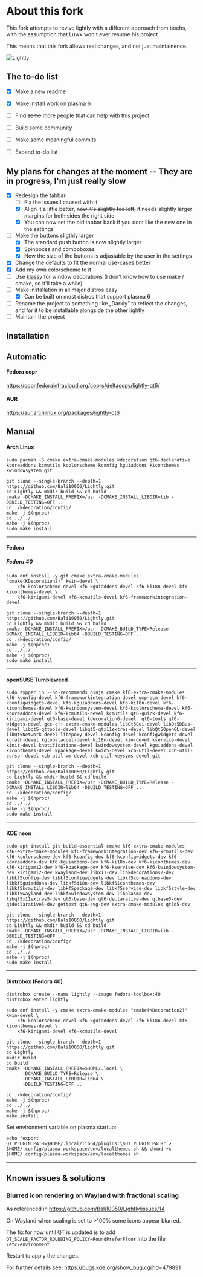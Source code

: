 
# About this fork

This fork attempts to revive lightly with a different approach from boehs, with the assumption that Luwx won't ever resume his project.

This means that this fork allows real changes, and not just maintainence.

![Lightly](https://github.com/user-attachments/assets/ae39fc7f-8277-48b1-b80c-9e307542b8b0)


## The to-do list

- [x] Make a new readme
- [x] Make install work on plasma 6
- [ ] Find ~~some~~ more people that can help with this project
- [ ] Build some community
- [ ] Make some meaningful commits
- [ ] Expand to-do list


## My plans for changes at the moment -- They are in progress, I'm just really slow
- [x] Redesign the tabbar
  - [ ] Fix the issues I caused with it
  - [x] Align it a little better, ~~now it's slightly too left,~~ it needs slightly larger margins for ~~both sides~~ the right side
  - [x] You can now set the old tabbar back if you dont like the new one in the settings
- [ ] Make the buttons sligthly larger
  - [x] The standard push button is now slightly larger
  - [x] Spinboxes and comboboxes
  - [x] Now the size of the buttons is adjustable by the user in the settings
- [x] Change the defaults to fit the normal use-cases better
- [x] Add my own colorscheme to it
- [ ] Use [klassy](https://github.com/paulmcauley/klassy) for window decorations (I don't know how to use make / cmake, so it'll take a while)
- [ ] Make installation in all major distros easy
  - [x] Can be built on most distros that support plasma 6 
- [ ] Rename the project to something like „Darkly” to reflect the changes, and for it to be installable alongside the other lightly
- [ ] Maintain the project

## Installation
## Automatic

#### Fedora copr

<https://copr.fedorainfracloud.org/coprs/deltacopy/lightly-qt6/>


#### AUR

<https://aur.archlinux.org/packages/lightly-qt6>


## Manual

#### Arch Linux

```
sudo pacman -S cmake extra-cmake-modules kdecoration qt6-declarative kcoreaddons kcmutils kcolorscheme kconfig kguiaddons kiconthemes kwindowsystem git
```
```
git clone --single-branch --depth=1 https://github.com/Bali10050/Lightly.git
cd Lightly && mkdir build && cd build
cmake -DCMAKE_INSTALL_PREFIX=/usr -DCMAKE_INSTALL_LIBDIR=lib -DBUILD_TESTING=OFF ..
cd ./kdecoration/config/
make -j $(nproc)
cd ../../
make -j $(nproc)
sudo make install
```

***

#### Fedora

#####  Fedora 40

```
sudo dnf install -y git cmake extra-cmake-modules "cmake(KDecoration2)" kwin-devel \
    kf6-kcolorscheme-devel kf6-kguiaddons-devel kf6-ki18n-devel kf6-kiconthemes-devel \
    kf6-kirigami-devel kf6-kcmutils-devel kf6-frameworkintegration-devel
```
```
git clone --single-branch --depth=1 https://github.com/Bali10050/Lightly.git
cd Lightly && mkdir build && cd build
cmake -DCMAKE_INSTALL_PREFIX=/usr -DCMAKE_BUILD_TYPE=Release -DCMAKE_INSTALL_LIBDIR=lib64 -DBUILD_TESTING=OFF ..
cd ./kdecoration/config/
make -j $(nproc)
cd ../../
make -j $(nproc)
sudo make install
```

***
#### openSUSE Tumbleweed

```
sudo zypper in --no-recommends ninja cmake kf6-extra-cmake-modules kf6-kconfig-devel kf6-frameworkintegration-devel gmp-ecm-devel kf6-kconfigwidgets-devel kf6-kguiaddons-devel kf6-ki18n-devel kf6-kiconthemes-devel kf6-kwindowsystem-devel kf6-kcolorscheme-devel kf6-kcoreaddons-devel kf6-kcmutils-devel kcmutils qt6-quick-devel kf6-kirigami-devel qt6-base-devel kdecoration6-devel  qt6-tools qt6-widgets-devel gcc-c++ extra-cmake-modules libQt5Gui-devel libQt5DBus-devel libqt5-qttools-devel libqt5-qtx11extras-devel libQt5OpenGL-devel libQt5Network-devel libepoxy-devel kconfig-devel kconfigwidgets-devel kcrash-devel kglobalaccel-devel ki18n-devel kio-devel kservice-devel kinit-devel knotifications-devel kwindowsystem-devel kguiaddons-devel kiconthemes-devel kpackage-devel kwin5-devel xcb-util-devel xcb-util-cursor-devel xcb-util-wm-devel xcb-util-keysyms-devel git
```
```
git clone --single-branch --depth=1 https://github.com/Bali10050/Lightly.git
cd Lightly && mkdir build && cd build
cmake -DCMAKE_INSTALL_PREFIX=/usr -DCMAKE_BUILD_TYPE=Release -DCMAKE_INSTALL_LIBDIR=lib64 -DBUILD_TESTING=OFF ..
cd ./kdecoration/config/
make -j $(nproc)
cd ../../
make -j $(nproc)
sudo make install
```
***


#### KDE neon
```
sudo apt install git build-essential cmake kf6-extra-cmake-modules kf6-extra-cmake-modules kf6-frameworkintegration-dev kf6-kcmutils-dev kf6-kcolorscheme-dev kf6-kconfig-dev kf6-kconfigwidgets-dev kf6-kcoreaddons-dev kf6-kguiaddons-dev kf6-ki18n-dev kf6-kiconthemes-dev kf6-kirigami2-dev kf6-kpackage-dev kf6-kservice-dev kf6-kwindowsystem-dev kirigami2-dev kwayland-dev libx11-dev libkdecorations2-dev libkf5config-dev libkf5configwidgets-dev libkf5coreaddons-dev libkf5guiaddons-dev libkf5i18n-dev libkf5iconthemes-dev libkf5kcmutils-dev libkf5package-dev libkf5service-dev libkf5style-dev libkf5wayland-dev libkf5windowsystem-dev libplasma-dev libqt5x11extras5-dev qt6-base-dev qt6-declarative-dev qtbase5-dev qtdeclarative5-dev gettext qt6-svg-dev extra-cmake-modules qt3d5-dev
```
```
git clone --single-branch --depth=1 https://github.com/Bali10050/Lightly.git
cd Lightly && mkdir build && cd build
cmake -DCMAKE_INSTALL_PREFIX=/usr -DCMAKE_INSTALL_LIBDIR=lib -DBUILD_TESTING=OFF ..
cd ./kdecoration/config/
make -j $(nproc)
cd ../../
make -j $(nproc)
sudo make install
```
***


#### Distrobox (Fedora 40)
```
distrobox create --name lightly --image fedora-toolbox:40
distrobox enter lightly
```

```
sudo dnf install -y cmake extra-cmake-modules "cmake(KDecoration2)" kwin-devel \
    kf6-kcolorscheme-devel kf6-kguiaddons-devel kf6-ki18n-devel kf6-kiconthemes-devel \
    kf6-kirigami-devel kf6-kcmutils-devel

git clone --single-branch --depth=1 https://github.com/Bali10050/Lightly.git
cd Lightly
mkdir build
cd build
cmake -DCMAKE_INSTALL_PREFIX=$HOME/.local \
      -DCMAKE_BUILD_TYPE=Release \
      -DCMAKE_INSTALL_LIBDIR=lib64 \
      -DBUILD_TESTING=OFF ..

cd ./kdecoration/config/
make -j $(nproc)
cd ../../
make -j $(nproc)
make install
```

Set environment variable on plasma startup:
```
echo "export QT_PLUGIN_PATH=$HOME/.local/lib64/plugins:\$QT_PLUGIN_PATH" > $HOME/.config/plasma-workspace/env/localthemes.sh && chmod +x $HOME/.config/plasma-workspace/env/localthemes.sh
```
***

## Known issues & solutions

### Blurred icon rendering on Wayland with fractional scaling

As referenced in https://github.com/Bali10050/Lightly/issues/14

On Wayland when scaling is set to >100% some icons appear blurred.

The fix for now until QT is updated is to add `QT_SCALE_FACTOR_ROUNDING_POLICY=RoundPreferFloor` into the file `/etc/environment`

Restart to apply the changes.

For further details see: https://bugs.kde.org/show_bug.cgi?id=479891
